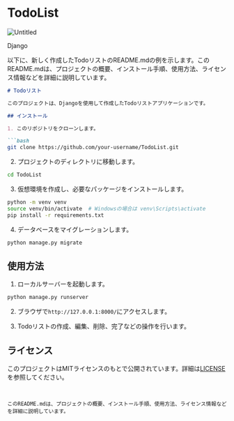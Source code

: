 # TodoList

![Untitled](https://github.com/yamadan96/TodoList/assets/82156810/20ecf8dd-d6f7-43b5-9066-590903651dd9)

Django

以下に、新しく作成したTodoリストのREADME.mdの例を示します。このREADME.mdは、プロジェクトの概要、インストール手順、使用方法、ライセンス情報などを詳細に説明しています。

```markdown
# Todoリスト

このプロジェクトは、Djangoを使用して作成したTodoリストアプリケーションです。

## インストール

1. このリポジトリをクローンします。

```bash
git clone https://github.com/your-username/TodoList.git
```

2. プロジェクトのディレクトリに移動します。

```bash
cd TodoList
```

3. 仮想環境を作成し、必要なパッケージをインストールします。

```bash
python -m venv venv
source venv/bin/activate  # Windowsの場合は venv\Scripts\activate
pip install -r requirements.txt
```

4. データベースをマイグレーションします。

```bash
python manage.py migrate
```

## 使用方法

1. ローカルサーバーを起動します。

```bash
python manage.py runserver
```

2. ブラウザで`http://127.0.0.1:8000/`にアクセスします。

3. Todoリストの作成、編集、削除、完了などの操作を行います。

## ライセンス

このプロジェクトはMITライセンスのもとで公開されています。詳細は[LICENSE](LICENSE)を参照してください。
```


このREADME.mdは、プロジェクトの概要、インストール手順、使用方法、ライセンス情報などを詳細に説明しています。
